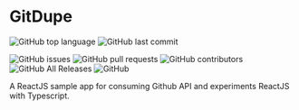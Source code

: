 # GitDupe

![GitHub top language](https://img.shields.io/github/languages/top/tombenevides/gitdupe)
![GitHub last commit](https://img.shields.io/github/last-commit/tombenevides/gitdupe)
<!-- ![GitHub Release Date](https://img.shields.io/github/release-date/tombenevides/gitdupe) -->
![GitHub issues](https://img.shields.io/github/issues/tombenevides/gitdupe)
![GitHub pull requests](https://img.shields.io/github/issues-pr/tombenevides/gitdupe)
![GitHub contributors](https://img.shields.io/github/contributors/tombenevides/gitdupe)
![GitHub All Releases](https://img.shields.io/github/downloads/tombenevides/gitdupe/total)
![GitHub](https://img.shields.io/github/license/tombenevides/gitdupe)


A ReactJS sample app for consuming Github API and experiments ReactJS with Typescript.



